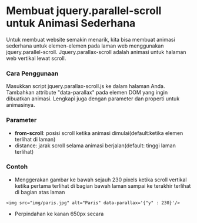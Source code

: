 # Membuat jquery.parallel-scroll untuk Animasi Sederhana

Untuk membuat website semakin menarik, kita bisa membuat animasi sederhana untuk elemen-elemen pada laman web menggunakan jquery.parallel-scroll. Jquery.parallax-scroll adalah animasi untuk halaman web vertikal lewat scroll.

### Cara Penggunaan

Masukkan script jquery.parallax-scroll.js ke dalam halaman Anda.  Tambahkan attribute "data-parallax" pada elemen DOM yang ingin dibuatkan animasi. Lengkapi juga dengan parameter dan properti untuk animasinya.

### Parameter

* **from-scroll**: posisi scroll ketika animasi dimulai\(default:ketika elemen terlihat di laman\)
* distance: jarak scroll selama animasi berjalan\(default: tinggi laman terlihat\)

### Contoh

* Menggerakan gambar ke bawah sejauh 230 pixels ketika scroll vertikal ketika pertama terlihat di bagian bawah laman sampai ke terakhir terlihat di bagian atas laman 

```
<img src="img/paris.jpg" alt="Paris" data-parallax='{"y" : 230}'/>
```

* Perpindahan  ke kanan 650px secara 



